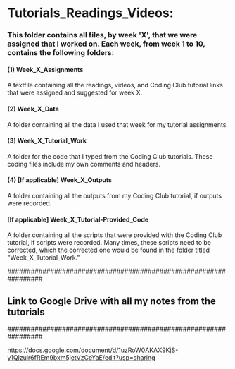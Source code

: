 # Tutorials_Readings_Videos:
### This folder contains all files, by week 'X', that we were assigned that I worked on. Each week, from week 1 to 10, contains the following folders:

#### (1) Week_X_Assignments
A textfile containing all the readings, videos, and Coding Club tutorial links that were assigned and suggested for week X.
#### (2) Week_X_Data 
A folder containing all the data I used that week for my tutorial assignments.
#### (3) Week_X_Tutorial_Work 
A folder for the code that I typed from the Coding Club tutorials. These coding files include my own comments and headers.
#### (4) [If applicable] Week_X_Outputs
A folder containing all the outputs from my Coding Club tutorial, if outputs were recorded.
#### [If applicable] Week_X_Tutorial-Provided_Code
A folder containing all the scripts that were provided with the Coding Club tutorial, if scripts were recorded. Many times, these scripts need to be corrected, which the corrected one would be found in the folder titled "Week_X_Tutorial_Work."


#################################################################
##  Link to Google Drive with all my notes from the tutorials  ##
#################################################################

https://docs.google.com/document/d/1uzRoW0AKAX9KjS-y1Qlzulr6fREm9bxm5jetVzCeYaE/edit?usp=sharing

